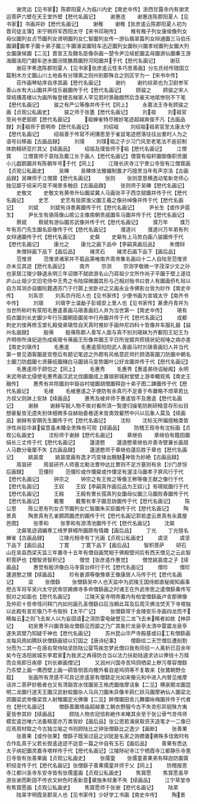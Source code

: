 <!-- { "loadSidebar": true } -->
　　谢灵运【见书家】陈郡阳夏人为临川内史【南史夲传】浙西甘露寺内有谢灵运菩萨六壁在天王堂外壁【厯代名画记】
　　谢惠连
　　谢惠连陈郡阳夏人【见书家】书画并妙【厯代名画记】
　　谢稚
　　谢稚【张彦逺云陈郡阳夏人初为晋司徒主簿】宋宁朔将军西阳太守【宋书邓琬传】
　　稚有稚子列女康侯像列女母仪圗列女贞节圗列女贤明圗列女仁智圗列女传一游仙翡翠篇列女辩通圗三马伯乐圗鸂圗孝子圗十弟子圗三牛圗濠梁圗轻车迅迈圗列女圗秋兴圗孝经圗列女圗大列女圗康侯圗【二见】晋宣王及魏名臣像杂画一楚令尹泣岐蛇圗孟母圗游仙圗秦王游海圗洛阳门翻车迸水圗汾隂醮鼎圗狩河阳圗并于代【厯代名画记】
　　谢荘
　　谢荘字希逸陈郡阳夏人【见书家张彦逺云性多巧思善画】分左氏经传随国立篇制木方丈圗山川土地各有分理离之则州别郡殊合之则区宇为一【宋书夲传】
　　荘作画琴帖序自序其画【厯代名画记】
　　谢约
　　谢约综弟也为卫尉参军善山水有大山圗并声伎乐器圗传于代【厯代名画记】
　　顾骏之
　　顾骏之宋人常结搆髙楼以为画所每登楼去梯家人罕见若时景融朗然后含豪天地隂惨则不下笔【厯代名画记】
　　骏之有严公等像并传于代【同上】
　　永嘉法王寺有顾骏之画【贞观公私画史】
　　骏之师于张墨【厯代名画记】
　　刘祖
　　刘祖官至尚书吏部郎【厯代名画记】
　　祖蝉雀特尽微妙笔迹超越爽俊不凡【古画品録】刘祖师于晋明帝【厯代名画记】
　　刘绍祖
　　刘绍祖祖弟官至太康太守【厯代名画记】
　　绍祖善于传冩不闲搆思至于雀鼠笔迹厯落往往出羣时人为之语号曰移画【古画品録】
　　刘璞
　　刘璞祖之子少习门风至老笔法不逾前制体韵精研亚扵其父【续画品】
　　绍祖及璞皆师于祖【厯代名画记】
　　江僧寳
　　江僧寳师于袁陆及戴江长于画人【厯代名画记】僧寳有临轩圗御像职贡圗小儿戯鹅圗并有陈朝年号于代【同上】
　　江陵长庆寺江宁景公寺皆有江僧寳画【贞观公私画史】
　　吴暕
　　吴暕体法雅媚制置才巧擅羙当年有声京洛【古画品録】吴暕师于江僧寳【厯代名画记】
　　张则
　　张则意思横逸动笔新竒师心独见鄙于综采巧变不竭景多触目【古画品録】
　　张则师于吴暕【厯代名画记】
　　史敬文
　　史敬文有黄帝升仙圗梁冀人马画张平子西京赋圗并传于代【厯代名画记】
　　史艺
　　史艺有屈原渔父圗王羲之像孙绰像并传于代【厯代名画记】
　　刘斌
　　刘斌有诗黍离圗传于代【厯代名画记】
　　尹长生【或作尹扈生】
　　尹长生有骆简像山隂公主像南朝贵戚圗车马圗并传于代【厯代名画记】
　　蔡斌
　　蔡斌有游仙圗苏武像并传于代【厯代名画记】
　　濮万年
　　濮万年有苏门先生圗名臣像传于代【厯代名画记】
　　濮道兴
　　濮道兴万年弟有列女辩通圗传于代【厯代名画记】
　　史粲
　　史粲有上马势白画八骏圗传于代【厯代名画记】
　　康允之
　　康允之画下品中【李嗣真画后品】
　　朱僧辩
　　朱僧辩画下品下【画后品】
　　褚灵石
　　褚灵石画下品下【画后品】
　　范惟贤
　　范惟贤诸家并不载品第唯南齐髙帝集名画曰十二人自陆至范惟贤亦未见其迹【厯代名画记】
　　南齐
　　宗测
　　宗测字敬微一字茂深少文之孙也家居江陵少静退永明三年诏徴不就欲游名山乃冩祖少文所作尚子平圗于壁上遂往庐山止祖少文旧宅侍中王秀之令陆探微圗其形与己相对贻书曰昔人有圗画侨札轻以自方耳测亦自圗阮籍遇苏门于行鄣上坐卧对之又画永业寺佛影台皆为妙作【南史夲传】
　　刘系宗
　　刘系宗丹阳人也【见书家传】少便书画为宣城太守【南齐书夲传】
　　刘瑱
　　刘瑱字士温勔子彭城安上里人也【见书家传】篆隶丹青并为当世所称时有荥阳毛惠逺善画马瑱善画妇人并为当世第一【南史夲传】
　　瑱有捣衣圗刘长史圗少年行乐圗朝臣圗吴中行舟圗并传于代【厯代名画记】
　　成都刺史刘悛再修玉堂礼殿悛弟瑱性自天真时推妙手画仲尼四科十哲像并车服礼器【益州名画録】
　　殷蒨
　　殷蒨陈郡人善写人面与真不别刘瑱妺为齐鄱阳王妃王为齐明帝所诛妃追伤成疾瑱令蒨画王形像并圗王平日所宠姬共照镜状妃视唾之病亦差【南史刘瑱传】
　　毛惠逺
　　毛惠逺荥阳阳武人善画马时刘瑱善画妇人并当代第一曽见酒客圗是宫卷后有题记笔迹之外颇有风格意匠师扵顾酒客圗刀防圗中朝名士圗刀防戯圗七贤藤纸圗赭白马圗骑马变势圗叶公好龙圗并传于代【厯代名画记】
　　毛惠逺师于顾恺之【同上】
　　毛惠秀
　　毛惠秀【惠逺弟待诏秘阁】永明末武帝欲北侵使毛惠秀画汉武北伐圗圗成上置琅邪城射堂壁上游幸輙观焉【南史王融传】
　　惠秀有并除圗剡中谿谷村墟圗胡僧圗释迦十弟子图二踈圗传于代【厯代名画记】
　　毛棱
　　毛棱惠逺之子便防有余真巧不足善于布置略不烦草若比方叔父则牀上安牀【续画品】
　　惠秀及棱并师于惠逺皆不及惠逺【厯代名画记】
　　谢赫
　　谢赫写貎人物不俟对看所湏一覧便归操笔防刷研精意存形似目想豪髪皆无遗失别体细微多自赫始委巷逐末皆类效颦然中兴以后象人莫及【续画品】谢赫有安期先生圗传于代【厯代名画记】
　　沈标
　　沈标无所偏擅触类皆渉性尚铅华甚留意虽未臻全羙殊有可观【续画品】
　　防稽王观寺有沈标画【贞观公私画史】
　　沈标师于谢赫【厯代名画记】
　　章继伯
　　章继伯有籍田圗绢长三丈传于代【厯代名画记】
　　蘧道愍
　　蘧道愍章继伯并善寺壁兼长画扇人马数分毫厘不失【古画品録】
　　蘧道愍师于章继伯蘧后胜于章也【厯代名画记】
　　姚昙度
　　姚昙度画有逸才巧变锋出魑魅神皆为妙絶【古画品録】
　　周昙研
　　周昙研齐人师塞北勒法曺仲达比曺则不足方塞则有余【沙门彦悰后画録】
　　范懐珍
　　范懐珍或作懐粲或作懐坚有渥洼马圗孝子屏风行于代【厯代名画记】
　　钟宗之
　　钟宗之有王攸之等像王栁等像王献之像行于代【厯代名画记】
　　王奴
　　王奴【李嗣真作画后品为王奴儿】有啸赋圗行于代【厯代名画记】
　　王殿
　　王殿有曺长孺真列女圗母仪圗三马圗败舂圗传于代【厯代名画记】
　　戴蜀
　　戴蜀有孝子圗息妫圗传于代【厯代名画记】
　　陈公恩
　　陈公恩有列女贞节圗列女仁智圗朱买臣圗传于代【厯代名画记】
　　陶景真
　　陶景真有孔雀鹦鹉圗虎豹圗传于代【厯代名画记郭若虚云景真有永嘉屋邑图】
　　张季和
　　张季和有游清池圗传于代【厯代名画记】
　　沈粲
　　沈粲笔迹调媚専工绮罗屏幛所圗颇有情趣【画后品】
　　丁光
　　丁光擅名蝉雀【古画品録】
　　江陵光相寺有丁光画【贞观公私画史】
　　虞坚
　　虞坚下品下【画后品】
　　丁寛
　　丁寛下品下【画后品】
　　智积菩萨
　　研石山在吴县西梁天监三年置寺十五年有僧自画梵相于佛殿壁间后有西天僧见之云此智积菩萨也【僧智贤智积记】
　　僧觉【张彦逺作惠觉】
　　僧觉姚昙度之子【续画品】
　　惠觉有殷洪像白马寺寳台样行于代【厯代名画记】
　　僧珍
　　僧珍蘧道愍之甥【续画品】
　　珍有姜源等像豫章王像康居人马传于代【厯代名画记】
　　梁
　　张僧繇
　　张僧繇吴中人也天监中为武陵王国侍郎直秘阁知画事厯古军将军吴兴太守武帝崇餙佛寺多命僧繇画之时诸王在外武帝思之遣僧繇乗传写貎对之如面也【厯代名画记】
　　江陵天皇寺明帝置内有柏堂僧繇画卢舎那佛像及仲尼十哲帝怪问释门内如何画孔圣僧繇曰后当頼此耳及后周灭佛法焚天下寺塔独以此殿有宣尼像乃不令毁拆【太平广记】
　　张僧繇常于金陵安乐寺画四龙而不睛每云之则飞去矣人以为妄固请之湏防雷电破壁见二龙飞去未睛者如故【神异记】
　　初吴曺不兴圗青谿龙僧繇见而鄙之乃广其象扵龙泉亭太清中雷震龙泉亭遂失其壁乃知疑于神也【厯代名画记】
　　苏州昆山华严寺殿基或曰工有僧繇画龙每风雨如腾跃状僧繇画锁以钉固之【唐诗纪事】
　　僧繇绘二天竺僧后遭剖割分而为二其一在唐右常侍陆坚防陆公婴笃疾忽梦此僧曰我有同侣一人离析已百余年矣今在洛阳故城东李君家为我求之再得防合当以法力扶助陆遽求访以俸钱十万赎而合焉即日疾瘳【刘长卿画僧记】
　　又润州兴国寺苦鸠鸽栖梁上秽污尊容僧繇乃东壁上画一鹰西壁上画一鹞皆侧首向檐外看自是鸠鸽等不复敢来【张鷟朝野佥载】
　　张画所有灵感不可具记彦逺家有僧繇定光如来像元和中进入内曽见维摩诘并二菩萨妙极者也又有清谿宫水怪圗吴王格虎圗维摩诘象【二见】横泉鬭龙圗昆明二龙圗行道天王圗汉武射蛟圗杂人马兵刀圗朱异像羊鸦仁跃马圗摩衲仙人圗梁北郊圗梁武帝像梁宫人射雉圗定光佛像【二见】醉僧圗田舎儿舞圗咏梅圗并传于代者也【厯代名画记】
　　僧繇善圗塔庙超越羣工朝衣野服今古不失竒形异貎殊方夷夏皆参其妙【续画品】
　　顾陆人物衣冠信称絶作未睹其余至于张公骨气竒伟师模宏逺岂唯六法备精寔亦万类皆妙【画后品】张公思若涌泉取资天造笔才一二像已应焉周材取之今古独立喻之书则顾陆比之钟张僧繇比之逸少【画断】
　　张善果
　　张善果【或作张果】僧繇子既渐过庭之训犹是名家之驹摽置拂殊多佳致时有合作乱真于父若长辔逺途迹不迨意一篇之中自有玉石【画后品】
　　善果有悉达太子纳妃圗灵嘉寺塔样传于代【厯代名画记】江陵陟屺寺江宁栖霞寺江都静乐寺恵日寺皆有张善果画【贞观公私画史】
　　张儒童
　　张儒童善果弟有释迦防圗寳积经变传于代【厯代名画记】张僧繇子善果儒童并师于父【同上】
　　防稽报恩寺江都兴圣寺东安寺皆有张儒童画【贞观公私画史】
　　焦寳愿
　　焦寳愿虽早游张谢而靳固不传衣文树色时表新意黛施朱轻重不失【续画品】
　　江宁草堂寺有焦寳愿画【贞观公私画史】
　　焦寳愿师于张谢【厯代名画记】
　　陆杲
　　陆杲字明霞吴郡吴人也【见书家传】少好学工书画【南史夲传】
　　陶景
